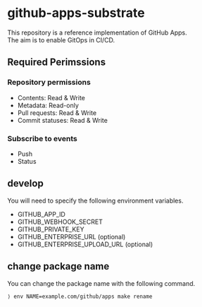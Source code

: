 github-apps-substrate
===

This repository is a reference implementation of GitHub Apps.  
The aim is to enable GitOps in CI/CD.

## Required Perimssions

### Repository permissions

- Contents: Read & Write
- Metadata: Read-only
- Pull requests: Read & Write
- Commit statuses: Read & Write

### Subscribe to events

- Push
- Status

## develop

You will need to specify the following environment variables.

- GITHUB_APP_ID
- GITHUB_WEBHOOK_SECRET
- GITHUB_PRIVATE_KEY
- GITHUB_ENTERPRISE_URL (optional)
- GITHUB_ENTERPRISE_UPLOAD_URL (optional)

## change package name

You can change the package name with the following command.

```fish
⟩ env NAME=example.com/github/apps make rename
```
